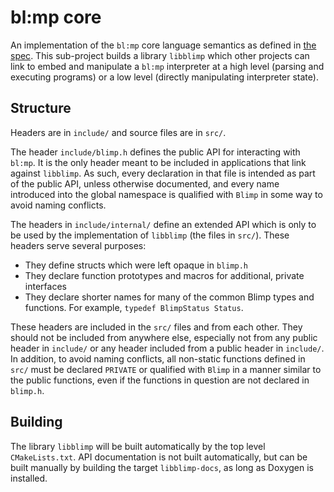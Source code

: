 # bl:mp core

An implementation of the `bl:mp` core language semantics as defined in [the spec](docs/semantics.rkt). This sub-project builds a library `libblimp` which other projects can link to embed and manipulate a `bl:mp` interpreter at a high level (parsing and executing programs) or a low level (directly manipulating interpreter state).

## Structure

Headers are in `include/` and source files are in `src/`. 

The header `include/blimp.h` defines the public API for interacting with `bl:mp`. It is the only header meant to be included in applications that link against `libblimp`. As such, every declaration in that file is intended as part of the public API, unless otherwise documented, and every name introduced into the global namespace is qualified with `Blimp` in some way to avoid naming conflicts.

The headers in `include/internal/` define an extended API which is only to be used by the implementation of `libblimp` (the files in `src/`). These headers serve several purposes:
* They define structs which were left opaque in `blimp.h`
* They declare function prototypes and macros for additional, private interfaces
* They declare shorter names for many of the common Blimp types and functions. For example, `typedef BlimpStatus Status`.

These headers are included in the `src/` files and from each other. They should not be included from anywhere else, especially not from any public header in `include/` or any header included from a public header in `include/`. In addition, to avoid naming conflicts, all non-static functions defined in `src/` must be declared `PRIVATE` or qualified with `Blimp` in a manner similar to the public functions, even if the functions in question are not declared in `blimp.h`.

## Building

The library `libblimp` will be built automatically by the top level `CMakeLists.txt`. API documentation is not built automatically, but can be built manually by building the target `libblimp-docs`, as long as Doxygen is installed.
